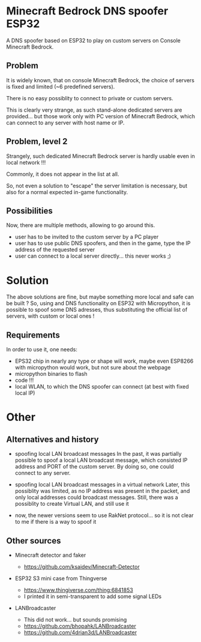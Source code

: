 # Minecraft Bedrock DNS spoofer ESP32
A DNS spoofer based on ESP32 to play on custom servers on Console Minecraft Bedrock.

## Problem
It is widely known, that on console Minecraft Bedrock, the choice of servers is fixed and limited (~6 predefined servers).

There is no easy possiblity to connect to private or custom servers.

This is clearly very strange, as such stand-alone dedicated servers are provided... but those work only with PC version of Minecraft Bedrock, which can connect to any server with host name or IP.

## Problem, level 2
Strangely, such dedicated Minecraft Bedrock server is hardly usable even in local network !!!

Commonly, it does not appear in the list at all.

So, not even a solution to "escape" the server limitation is necessary, but also for a normal expected in-game functionality.

## Possibilities
Now, there are multiple methods, allowing to go around this.

* user has to be invited to the custom server by a PC player
* user has to use public DNS spoofers, and then in the game, type the IP address of the requested server
* user can connect to a local server directly... this never works ;)

# Solution
The above solutions are fine, but maybe something more local and safe can be built ?
So, using and DNS functionality on ESP32 with Micropython, it is possible to spoof some DNS adresses, thus substituting the official list of servers, with custom or local ones !

## Requirements
In order to use it, one needs:
* EPS32 chip in nearly any type or shape will work, maybe even ESP8266 with micropython would work, but not sure about the webpage
* micropython binaries to flash
* code !!!
* local WLAN, to which the DNS spoofer can connect (at best with fixed local IP)

# Other
## Alternatives and history
* spoofing local LAN broadcast messages
In the past, it was partially possible to spoof a local LAN broadcast message, which consisted IP address and PORT of the custom server.
By doing so, one could connect to any server.

* spoofing local LAN broadcast messages in a virtual network
Later, this possiblity was limited, as no IP address was present in the packet, and only local addresses could broadcast messages.
Still, there was a possiblity to create Virtual LAN, and still use it

* now, the newer versions seem to use RakNet protocol... so it is not clear to me if there is a way to spoof it

## Other sources
* Minecraft detector and faker
  * https://github.com/ksaidev/Minecraft-Detector

* ESP32 S3 mini case from Thingverse
  *  https://www.thingiverse.com/thing:6841853
  * I printed it in semi-transparent to add some signal LEDs

* LANBroadcaster
  * This did not work... but sounds promising
  * https://github.com/bhopahk/LANBroadcaster
  * https://github.com/4drian3d/LANBroadcaster


